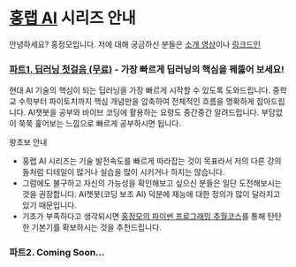 # [홍랩 AI](https://www.honglab.ai/) 시리즈 안내

안녕하세요? 홍정모입니다. 저에 대해 궁금하신 분들은 [소개 영상](https://youtu.be/0zL3EVl37Cs)이나 [링크드인](https://www.linkedin.com/in/jeong-mo-hong-63209ab4/)

### [파트1. 딥러닝 첫걸음 (무료)](https://www.honglab.ai/courses/aipt1) - 가장 빠르게 딥러닝의 핵심을 꿰뚫어 보세요!

현대 AI 기술의 핵심이 되는 딥러닝을 가장 빠르게 시작할 수 있도록 도와드립니다. 
중학교 수학부터 파이토치까지 핵심 개념만을 압축하여 전체적인 흐름을 명확하게 잡아드립니다.
AI챗봇을 공부와 바이브 코딩에 활용하는 요령도 중간중간 알려드립니다.
부담없이 쭉쭉 훑어보는 느낌으로 빠르게 공부하시면 됩니다. 

왕초보 안내
- 홍랩 AI 시리즈는 기술 발전속도를 빠르게 따라잡는 것이 목표라서 저의 다른 강의들처럼 디테일이 많거나 실습을 많이 시키거나 하지는 않습니다.
- 그럼에도 불구하고 자신의 가능성을 확인해보고 싶으신 분들은 일단 도전해보시는 것을 권장합니다. AI챗봇(코딩 보조 AI) 덕분에 재능에 대한 정의가 많이 달라지고 있기 때문입니다.
- 기초가 부족하다고 생각되시면 [홍정모의 파이썬 프로그래밍 추월코스](https://www.honglab.ai/courses/python)를 통해 탄탄한 기본기를 확보하시는 것을 추천드립니다.

### 파트2. Coming Soon...
